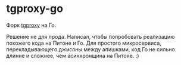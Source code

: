 # tgproxy-go

Форк [tgproxy](https://github.com/unhandled-exception/tgproxy) на Го.

Решение не для прода. Написал, чтобы попробовать реализацию похожего кода на Питоне и Го. Для простого микросервиса, перекладывающего джисоны между апишками, код Го не сильно длинне и сложнее, чем асинхронщина на Питоне. :)